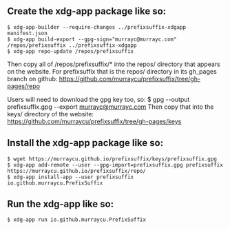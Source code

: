 ## Create the xdg-app package like so:

    $ xdg-app-builder --require-changes ../prefixsuffix-xdgapp manifest.json
    $ xdg-app build-export --gpg-sign="murrayc@murrayc.com" /repos/prefixsuffix ../prefixsuffix-xdgapp
    $ xdg-app repo-update /repos/prefixsuffix

Then copy all of /repos/prefixsuffix/* into the repos/ directory that appears
on the website. For prefixsuffix that is the repos/ directory in its gh_pages
branch on github:
https://github.com/murraycu/prefixsuffix/tree/gh-pages/repo

Users will need to download the gpg key too, so:
    $ gpg --output prefixsuffix.gpg --export murrayc@murrayc.com
Then copy that into the keys/ directory of the website:
https://github.com/murraycu/prefixsuffix/tree/gh-pages/keys

## Install the xdg-app package like so:

    $ wget https://murraycu.github.io/prefixsuffix/keys/prefixsuffix.gpg
    $ xdg-app add-remote --user --gpg-import=prefixsuffix.gpg prefixsuffix https://murraycu.github.io/prefixsuffix/repo/
    $ xdg-app install-app --user prefixsuffix io.github.murraycu.PrefixSuffix

## Run the xdg-app like so:

    $ xdg-app run io.github.murraycu.PrefixSuffix

